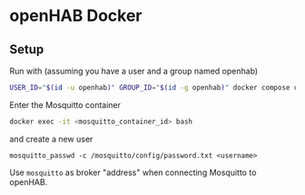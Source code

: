 # openHAB Docker

## Setup

Run with (assuming you have a user and a group named openhab)
```sh
USER_ID="$(id -u openhab)" GROUP_ID="$(id -g openhab)" docker compose up -d
```

Enter the Mosquitto container
```sh
docker exec -it <mosquitto_container_id> bash
```
and create a new user
```
mosquitto_passwd -c /mosquitto/config/password.txt <username>
```

Use `mosquitto` as broker "address" when connecting Mosquitto to openHAB.